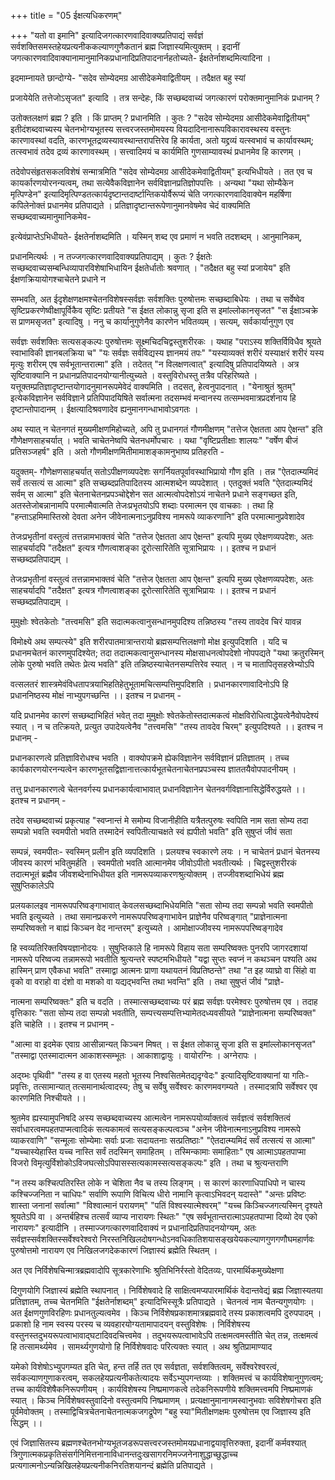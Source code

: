 +++
title = "05 ईक्षत्यधिकरणम्"

+++
"यतो वा इमानि" इत्यादिजगत्कारणवादिवाक्यप्रतिपाद्यं सर्वज्ञं सर्वशक्तिसमस्तहेयप्रत्यनीककल्याणगुणैकतानं ब्रह्म जिज्ञास्यमित्युक्तम् । इदानीं जगत्कारणवादिवाक्यानामानुमानिकप्रधानादिप्रतिपादनार्नहतोच्यते- ईक्षतेर्नाशब्दमित्यादिना ।

इदमाम्नायते छान्दोग्ये- "सदेव सोम्येदमग्र आसीदेकमेवाद्वितीयम् । तदैक्षत बहु स्यां

प्रजायेयेति तत्तेजोऽसृजत" इत्यादि । तत्र सन्देहः, किं सच्छब्दवाच्यं जगत्कारणं परोक्तमानुमानिकं प्रधानम् ?

उतोक्तलक्षणं ब्रह्म ? इति । किं प्राप्तम् ? प्रधानमिति । कुतः ? "सदेव सोम्येदमग्र आसीदेकमेवाद्वितीयम्" इतीदंशब्दवाच्यस्य चेतनभोग्यभूतस्य सत्त्वरजस्तमोमयस्य वियदादिनानारूपविकारावस्थस्य वस्तुनः कारणावस्थां वदति, कारणभूतद्रव्यस्यावस्थान्तरापत्तिरेव हि कार्यता, अतो यद्द्रव्यं यत्स्वभावं च कार्यावस्थम्; तत्स्वभावं तदेव द्रव्यं कारणावस्थम् । सत्त्वादिमयं च कार्यमिति गुणसाम्यावस्थं प्रधानमेव हि कारणम् ।

तदेवोपसंहृतसकलविशेषं सन्मात्रमिति "सदेव सोम्येदमग्र आसीदेकमेवाद्वितीयम्" इत्यभिधीयते । तत एव च कायर्कारणयोरनन्यत्वम्, तथा सत्येवैकविज्ञानेन सर्वविज्ञानप्रतिज्ञोपपत्तिः । अन्यथा "यथा सोम्यैकेन मृत्पिण्डेन" इत्यादिमृत्पिण्डतत्कार्यदृष्टान्तदार्ष्टान्तिकयोर्वैरूप्यं चेति जगत्कारणवादिवाक्येन महर्षिणा कपिलेनोक्तं प्रधानमेव प्रतिपाद्यते । प्रतिज्ञादृष्टान्तरूपेणानुमानवेषमेव चेदं वाक्यमिति सच्छब्दवाच्यमानुमानिकमेव-

इत्येवंप्राप्तेऽभिधीयते- ईक्षतेर्नाशब्दमिति । यस्मिन् शब्द एव प्रमाणं न भवति तदशब्दम् । आनुमानिकम्,

प्रधानमित्यर्थः । न तज्जगत्कारणवादिवाक्यप्रतिपाद्यम् । कुतः ? ईक्षतेः सच्छब्दवाच्यसम्बन्धिव्यापारविशेषाभिधायिन ईक्षतेर्धातोः श्रवणात् । "तदैक्षत बहु स्यां प्रजायेय" इति ईक्षणक्रियायोगश्चाचेतने प्रधाने न

सम्भवति, अत ईदृशेक्षणक्षमश्चेतनविशेषस्सर्वज्ञः सर्वशक्तिः पुरुषोत्तमः सच्छब्दाबिधेयः । तथा च सर्वेष्वेव सृष्टिप्रकरणेष्वीक्षापूर्विकैव सृष्टिः प्रतीयते "स ईक्षत लोकान्नु सृजा इति स इमांल्लोकानसृजत" "स ईक्षाञ्चक्रे स प्राणमसृजत" इत्यादिषु । ननु च कार्यानुगुणेनैव कारणेन भवितव्यम् । सत्यम्, सर्वकार्यानुगुण एव

सर्वज्ञः सर्वशक्तिः सत्यसङ्कल्पः पुरुषोत्तमः सूक्ष्मचिदचिद्वस्तुशरीरकः । यथाह "पराऽस्य शक्तिर्विविधैव श्रूयते स्वाभाविकी ज्ञानबलक्रिया च" "यः सर्वज्ञः सर्वविद्यस्य ज्ञानमयं तपः" "यस्याव्यक्तं शरीरं यस्याक्षरं शरीरं यस्य मृत्युः शरीरम् एष सर्वभूतान्तरात्मा" इति । तदेतत् "न विलक्षणत्वात्" इत्यादिषु प्रतिपादयिष्यते । अत्र सृष्टिवाक्यानि न प्रधानप्रतिपादनयोग्यानीत्युच्यते । वस्तुविरोधस्तु तत्रैव परिहरिष्यते । यत्तूक्तम्प्रतिज्ञादृष्टान्तयोगादनुमानरूपमेवेदं वाक्यमिति । तदसत्, हेत्वनुपादनात् । "येनाश्रुतं श्रुतम्" इत्येकविज्ञानेन सर्वविज्ञाने प्रतिपिपादयिषिते सर्वात्मना तदसम्भवं मन्वानस्य तत्सम्भवमात्रप्रदर्शनाय हि दृष्टान्तोपादानम् । ईक्षत्यादिश्रवणादेव ह्यनुमानगन्धाभावोऽवगतः ।

अथ स्यात् न चेतनगतं मुख्यमीक्षणमिहोच्यते, अपि तु प्रधानगतं गौणमीक्षणम् "तत्तेज ऐक्षतता आप ऐक्षन्त" इति गौणेक्षणसाहचर्यात् । भवति चाचेतनेष्वपि चेतनधर्मोपचारः । यथा "वृष्टिप्रतीक्षाः शालयः" "वर्षेण बीजं प्रतिसञ्जहर्ष" इति । अतो गौणमीक्षणमितीमामाशङ्कामनुभाष्य प्रतिहरति -

यदुक्तम्- गौणेक्षणसाहचर्यात् सतोऽपीक्षणव्यपदेशः सगर्नियतपूर्वावस्थाभिप्रायो गौण इति । तन्न "ऐतदात्म्यमिदं सर्वं तत्सत्यं स आत्मा" इति सच्छब्दप्रतिपादितस्य आत्मशब्देन व्यपदेशात् । एतदुक्तं भवति "ऐतदात्म्यमिदं सर्वम् स आत्मा" इति चेतनाचेतनप्रपञ्चोद्देशेन सत आत्मत्वोपदेशोऽयं नाचेतने प्रधाने सङ्गच्छत इति, अतस्तेजोबन्नानामपि परमात्मैवात्मति तेजःप्रभृतयोऽपि शब्दाः परमात्मन एव वाचकाः । तथा हि "हन्ताऽहमिमास्तिस्रो देवता अनेन जीवेनात्मनाऽनुप्रविश्य नामरूपे व्याकरणानि" इति परमात्मानुप्रवेशादेव

तेजःप्रभृतीनां वस्तुत्वं तत्तन्नामभाक्तवं चेति "तत्तेज ऐक्षतता आप ऐक्षन्त" इत्यपि मुख्य एवेक्षणव्यपदेशः, अतः साहचर्यादपि "तदैक्षत" इत्यत्र गौणत्वाशङ्का दूरोत्सारितेति सूत्राभिप्रायः ।। इतश्च न प्रधानं सच्छब्दप्रतिपाद्यम् ।

तेजःप्रभृतीनां वस्तुत्वं तत्तन्नामभाक्तवं चेति "तत्तेज ऐक्षतता आप ऐक्षन्त" इत्यपि मुख्य एवेक्षणव्यपदेशः, अतः साहचर्यादपि "तदैक्षत" इत्यत्र गौणत्वाशङ्का दूरोत्सारितेति सूत्राभिप्रायः ।। इतश्च न प्रधानं सच्छब्दप्रतिपाद्यम् ।

मुमुक्षोः श्वेतकेतोः "तत्त्वमसि" इति सदात्मकत्वानुसन्धानमुपदिश्य तन्निष्ठस्य "तस्य तावदेव चिरं यावन्न

विमोक्ष्ये अथ सम्पत्स्ये" इति शरीरपातमात्रान्तरायो ब्रह्मसम्पत्तिलक्षणो मोक्ष इत्युपदिशति । यदि च प्रधानमचेतनं कारणमुपदिश्येत; तदा तदात्मकत्वानुसन्धानस्य मोक्षसाधनत्वोपदेशो नोपपद्यते "यथा क्रतुरस्मिन् लोके पुरुषो भवति तथेतः प्रेत्य भवति" इति तन्निष्ठस्याचेतनसम्पत्तिरेव स्यात् । न च मातापितृसहस्रेभ्योऽपि

वत्सलतरं शास्त्रमेवंविधतापत्रयाभिहतिहेतुभूतामचित्सम्पत्तिमुपदिशति । प्रधानकारणावादिनोऽपि हि प्रधाननिष्ठस्य मोक्षं नाभ्युपगच्छन्ति ।। इतश्च न प्रधानम् -

यदि प्रधानमेव कारणं सच्छब्दाभिहितं भवेत् तदा मुमुक्षोः श्वेतकेतोस्तदात्मकत्वं मोक्षविरोधित्वाद्धेयत्वेनैवोपदेश्यं स्यात् । न च तत्क्रियते, प्रत्युत उपादेयत्वेनैव "तत्त्वमसि" "तस्य तावदेव चिरम्" इत्युपदिश्यते ।। इतश्च न प्रधानम् -

प्रधानकारणत्वे प्रतिज्ञाविरोधश्च भवति । वाक्योपक्रमे ह्येकविज्ञानेन सर्वविज्ञानं प्रतिज्ञातम् । तच्च कार्यकारणयोरनन्यत्वेन कारणभूतसद्विज्ञानात्तत्कार्यभूतचेतनाचेतनप्रपञ्चस्य ज्ञाततयैवोपपादनीयम् ।

तत्तु प्रधानकारणत्वे चेतनवर्गस्य प्रधानकार्यत्वाभावात् प्रधानविज्ञानेन चेतनवर्गविज्ञानासिद्धेर्विरुद्धयते ।। इतश्च न प्रधानम् -

तदेव सच्छब्दवाच्यं प्रकृत्याह "स्वप्नान्तं मे समोम्य विजानीहीति यत्रैतत्पुरुषः स्वपिति नाम सता सोम्य तदा सम्पन्नो भवति स्वमपीतो भवति तस्मादेनं स्वपितीत्याचक्षते स्वं ह्यपीतो भवति" इति सुषुप्तं जीवं सता

सम्पन्नं, स्वमपीतः- स्वस्मिन् प्रलीन इति व्यपदिशति । प्रलयश्च स्वकारणे लयः । न चाचेतनं प्रधानं चेतनस्य जीवस्य कारणं भवितुमर्हति । स्वमपीतो भवति आत्मानमेव जीवोऽपीतो भवतीत्यर्थः । चिद्वस्तुशरीरकं तदात्मभूतं ब्रह्मैव जीवशब्देनाभिधीयत इति नामरूपव्याकरणश्रुत्योक्तम् । तज्जीवशब्दाभिधेयं ब्रह्म सुषुप्तिकालेऽपि

प्रलयकालइव नामरूपपरिष्वङ्गाभावात् केवलसच्छब्दाभिधेयमिति "सता सोम्य तदा सम्पन्नो भवति स्वमपीतो भवति इत्युच्यते । तथा समानप्रकरणे नामरूपपरिष्वङ्गाभावेन प्राज्ञेनैव परिष्वङ्गात् "प्राज्ञेनात्मना सम्परिष्वक्तो न बाह्यं किञ्चन वेद नान्तरम्" इत्युच्यते । आमोक्षाज्जीवस्य नामरूपपरिष्वङ्गादेव

हि स्वव्यतिरिक्तविषयज्ञानोदयः । सुषुप्तिकाले हि नामरूपे विहाय सता सम्परिष्वक्तः पुनरपि जागरदशायां नामरूपे परिष्वज्य तन्नामरूपो भवतीति श्रुत्यन्तरे स्पष्टमभिधीयते "यद्वा सुप्तः स्वप्नं न कथञ्चन पश्यति अथ हास्मिन् प्राण एवैकधा भवति" तस्माद्वा आत्मनः प्राणा यथायतनं विप्रतिष्ठन्ते" तथा "त इह व्याघ्रो वा सिंहो वा वृको वा वराहो वा दंशो वा मशको वा यद्यद्भवन्ति तथा भवन्ति" इति । तथा सुषुप्तं जीवं "प्राज्ञे-

नात्मना सम्परिष्वक्तः" इति च वदति । तस्मात्सच्छब्दवाच्यः परं ब्रह्म सर्वज्ञः परमेश्वरः पुरुषोत्तम एव । तदाह वृत्तिकारः "सता सोम्य तदा सम्पन्नो भवतीति, सम्पत्त्यसम्पत्तिभ्यामेतदध्यवसीयते "प्राज्ञेनात्मना सम्परिष्वक्त" इति चाहेति ।। इतश्च न प्रधानम् -

"आत्मा वा इदमेक एवाग्र आसीन्नान्यत् किञ्चन मिषत् । स ईक्षत लोकान्नु सृजा इति स इमांल्लोकानसृजत" "तस्माद्वा एतस्मादात्मन आकाशस्सम्भूतः । आकाशाद्वायुः । वायोरग्निः । अग्नेरापः ।

अद्य्भः पृथिवी" "तस्य ह वा एतस्य महतो भूतस्य निश्वसितमेतद्यदृग्वेदः" इत्यादिसृष्टिवाक्यानां या गतिः- प्रवृत्तिः, तत्सामान्यात् तत्समानार्थत्वादस्य; तेषु च सर्वेषु सर्वेश्वरः कारणमवगम्यते । तस्मादत्रापि सर्वेश्वर एव कारणमिति निश्चीयते ।।

श्रुतमेव ह्यस्यामुपनिषदि अस्य सच्छब्दवाच्यस्य आत्मत्वेन नामरूपयोर्व्याक्तत्वं सर्वज्ञत्वं सर्वशक्तित्वं सर्वाधारत्वमपहतपाप्मत्वादिकं सत्यकामत्वं सत्यसङ्कल्पत्वञ्च "अनेन जीवेनात्मनाऽनुप्रविश्य नामरूपे व्याकरवाणि" "सन्मूलाः सोम्येमाः सर्वाः प्रजाः सदायतनाः सत्प्रतिष्ठाः" "ऐतदात्म्यमिदं सर्वं तत्सत्यं स आत्मा" "यच्चास्येहास्ति यच्च नास्ति सर्वं तदस्मिन् समाहितम् । तस्मिन्कामाः समाहिताः" एष आत्माऽपहतपाप्मा विजरो विमृत्युर्विशोकोऽविजघत्सोऽपिपासस्सत्यकामस्सत्यसङ्कल्पः" इति । तथा च श्रुत्यन्तराणि

"न तस्य कश्चित्पतिरस्ति लोके न चेशिता नैव च तस्य लिङ्गम् । स कारणं कारणाधिपाधिपो न चास्य कश्चिज्जनिता न चाधिपः" सर्वाणि रूपाणि विचित्य धीरो नामानि कृत्वाऽभिवदन् यदास्ते" "अन्तः प्रविष्टः शास्ता जनानां सर्वात्मा" "विश्वात्मानं परायणम्" "पतिं विश्वस्यात्मेश्वरम्" "यच्च किञ्चिज्जगत्यस्मिन् दृश्यते श्रूयतेऽपि वा । अन्तर्बहिश्च तत्सर्वं व्याप्य नारायणः स्थितः" "एष सर्वभूतान्तरात्माऽपहतपाप्मा दिव्यो देव एको नारायणः" इत्यादीनि । तस्माज्जगत्कारणवादिवाक्यं न प्रधानादिप्रतिपादनयोग्यम्, अतः सर्वज्ञस्सर्वशक्तिस्सर्वेश्वरेश्वरो निरस्तनिखिलदोषगन्धोऽनवधिकातिशयासङ्खयेयकल्याणगुणगणौघमहार्णवः पुरुषोत्तमो नारायण एव निखिलजगदेककारणं जिज्ञास्यं ब्रह्मेति स्थितम् ।

अत एव निर्विशेषचिन्मात्रब्रह्मवादोपि सूत्रकारेणाभिः श्रुतिभिनिर्रस्तो वेदितव्यः, पारमार्थिकमुख्येक्षणा

दिगुणयोगि जिज्ञास्यं ब्रह्मेति स्थापनात् । निर्विशेषवादे हि साक्षित्वमप्यपारमार्थिकं वेदान्तवेद्यं ब्रह्म जिज्ञास्यतया प्रतिज्ञातम्, तच्च चेतनमिति "ईक्षतेर्नाशब्दम्" इत्यादिभिस्सूत्रैः प्रतिपाद्यते । चेतनत्वं नाम चैतन्यगुणयोगः । अत ईक्षणगुणविरहिणः प्रधानतुल्यत्वमेव । किञ्च निर्विशेषप्रकाशमात्रब्रह्मवादे तस्य प्रकाशत्वमपि दुरुपपादम् । प्रकाशो हि नाम स्वस्य परस्य च व्यवहारयोग्यतामापादयन् वस्तुविशेषः । निर्विशेषस्य वस्तुनस्तदुभयरूपत्वाभावाद्घटादिवदचित्त्वमेव । तदुभयरूपत्वाभावेऽपि तत्क्षमत्वमस्तीति चेत् तन्न, तत्क्षमत्वं हि तत्सामर्थ्यमेव । सामर्थ्यगुणयोगो हि निर्विशेषवादः परित्यक्तः स्यात् । अथ श्रुतिप्रामाण्याद

यमेको विशेषोऽभ्युपगम्यत इति चेत्, हन्त तर्हि तत एव सर्वज्ञता, सर्वशक्तित्वम्, सर्वेश्वरेश्वरत्वं, सर्वकल्याणगुणाकरत्वम्, सकलहेयप्रत्यनीकतेत्यादयः सर्वेऽभ्युपगन्तव्याः । शक्तिमत्त्वं च कार्यविशेषानुगुणत्वम्; तच्च कार्यविशेषैकनिरूपणीयम् । कार्यविशेषस्य निष्प्रमाणकत्वे तदेकनिरूपणीये शक्तिमत्त्वमपि निष्प्रमाणकं स्यात् । किञ्च निर्विशेषवस्तुवादिनो वस्तुत्वमपि निष्प्रमाणम् । प्रत्यक्षानुमानागमस्वानुभवाः सविशेषगोचरा इति पूर्वमेवोक्तम् । तस्माद्विचित्रचेतनाचेतनात्मकजगद्रूपेण "बहु स्या"मितीक्षणक्षमः पुरुषोत्तम एव जिज्ञास्य इति सिद्धम् ।।

एवं जिज्ञासितस्य ब्रह्मणश्चेतनभोग्यभूतजडरूपसत्त्वरजस्तमोमयप्रधानाद्वयावृत्तिरुक्ता, इदानीं कर्मवश्यात् त्रिगुणात्मकप्रकृतिसंसर्गनिमित्तनानाविधानन्तदुःखसागरनिमज्जनेनाशुद्धाच्छुद्धाच्च प्रत्यगात्मनोऽन्यन्निखिलहेयप्रत्यनीकनिरतिशयानन्दं ब्रह्मेति प्रतिपाद्यते ।